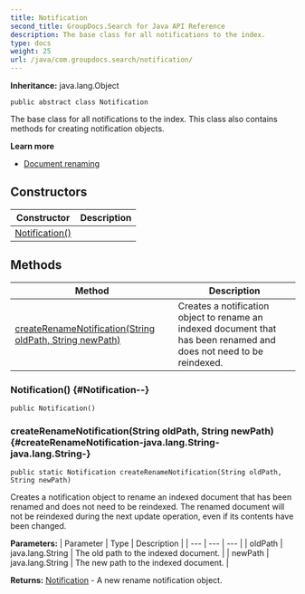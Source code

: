```yaml
---
title: Notification
second_title: GroupDocs.Search for Java API Reference
description: The base class for all notifications to the index.
type: docs
weight: 25
url: /java/com.groupdocs.search/notification/
---
```

**Inheritance:**
java.lang.Object
```
public abstract class Notification
```

The base class for all notifications to the index. This class also contains methods for creating notification objects.

**Learn more**

 *  [Document renaming][]


[Document renaming]: https://docs.groupdocs.com/display/searchjava/Document+renaming
## Constructors

| Constructor | Description |
| --- | --- |
| [Notification()](#Notification--) |  |
## Methods

| Method | Description |
| --- | --- |
| [createRenameNotification(String oldPath, String newPath)](#createRenameNotification-java.lang.String-java.lang.String-) | Creates a notification object to rename an indexed document that has been renamed and does not need to be reindexed. |
### Notification() {#Notification--}
```
public Notification()
```


### createRenameNotification(String oldPath, String newPath) {#createRenameNotification-java.lang.String-java.lang.String-}
```
public static Notification createRenameNotification(String oldPath, String newPath)
```


Creates a notification object to rename an indexed document that has been renamed and does not need to be reindexed. The renamed document will not be reindexed during the next update operation, even if its contents have been changed.

**Parameters:**
| Parameter | Type | Description |
| --- | --- | --- |
| oldPath | java.lang.String | The old path to the indexed document. |
| newPath | java.lang.String | The new path to the indexed document. |

**Returns:**
[Notification](../../com.groupdocs.search/notification) - A new rename notification object.
